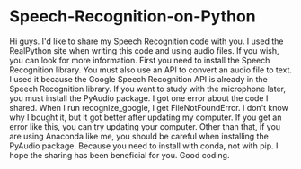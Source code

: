 # Speech-Recognition-on-Python
Hi guys. I'd like to share my Speech Recognition code with you. I used the RealPython site when writing this code and using audio files. If you wish, you can look for more information. First you need to install the Speech Recognition library. You must also use an API to convert an audio file to text. I used it because the Google Speech Recognition API is already in the Speech Recognition library. If you want to study with the microphone later, you must install the PyAudio package. I got one error about the code I shared. When I run recognize_google, I get FileNotFoundError. I don't know why I bought it, but it got better after updating my computer. If you get an error like this, you can try updating your computer. Other than that, if you are using Anaconda like me, you should be careful when installing the PyAudio package. Because you need to install with conda, not with pip. I hope the sharing has been beneficial for you. Good coding.
